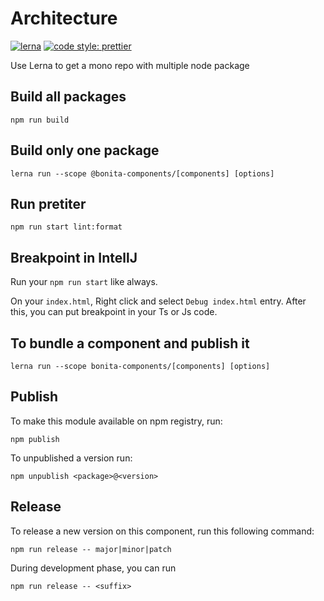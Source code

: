 # Architecture

[![lerna](https://img.shields.io/badge/maintained%20with-lerna-cc00ff.svg)](https://lerna.js.org/)
[![code style: prettier](https://img.shields.io/badge/code_style-prettier-ff69b4.svg?style=flat-square)](https://github.com/prettier/prettier)

Use Lerna to get a mono repo with multiple node package

## Build all packages

    npm run build
    
    
## Build only one package

    lerna run --scope @bonita-components/[components] [options]
    
    
## Run pretiter

    npm run start lint:format
    
    
## Breakpoint in IntellJ

Run your `npm run start` like always.

On your `index.html`, Right click and select `Debug index.html` entry. After this, you can put breakpoint in your Ts or Js code.


## To bundle a component and publish it

    lerna run --scope bonita-components/[components] [options]

## Publish

To make this module available on npm registry, run:
 
    npm publish
    
To unpublished a version run:

    npm unpublish <package>@<version>

## Release

To release a new version on this component, run this following command:

    npm run release -- major|minor|patch
    
During development phase, you can run 

    npm run release -- <suffix>